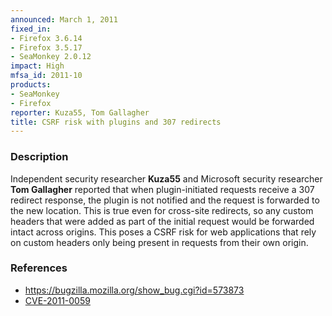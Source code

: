 ```yaml
---
announced: March 1, 2011
fixed_in:
- Firefox 3.6.14
- Firefox 3.5.17
- SeaMonkey 2.0.12
impact: High
mfsa_id: 2011-10
products:
- SeaMonkey
- Firefox
reporter: Kuza55, Tom Gallagher
title: CSRF risk with plugins and 307 redirects
---
```


<h3>Description</h3>

<p>Independent security researcher <strong>Kuza55</strong> and
Microsoft security researcher <strong>Tom Gallagher</strong> reported
that when plugin-initiated requests receive a 307 redirect response,
the plugin is not notified and the request is forwarded to the new
location.  This is true even for cross-site redirects, so any custom
headers that were added as part of the initial request would be
forwarded intact across origins.  This poses a CSRF risk for web
applications that rely on custom headers only being present in
requests from their own origin.</p>

<h3>References</h3>

<ul>
  <li><a href="https://bugzilla.mozilla.org/show_bug.cgi?id=573873">https://bugzilla.mozilla.org/show_bug.cgi?id=573873</a></li>
  <li><a class="ex-ref" href="http://cve.mitre.org/cgi-bin/cvename.cgi?name=CVE-2011-0059">CVE-2011-0059</a></li>
</ul>





